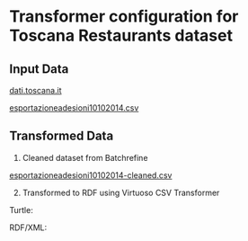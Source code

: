 # Transformer configuration for Toscana Restaurants dataset

## Input Data

[dati.toscana.it](http://dati.toscana.it/dataset/rt-vetrinatoscana/resource/80020491-6b17-4e1b-94be-bd8d1a41f62a)

[esportazioneadesioni10102014.csv](http://dati.toscana.it/dataset/75d6183f-8b8d-4150-a1f0-f69eb984c238/resource/80020491-6b17-4e1b-94be-bd8d1a41f62a/download/esportazioneadesioni10102014.csv)


## Transformed Data

1. Cleaned dataset from Batchrefine

[esportazioneadesioni10102014-cleaned.csv](esportazioneadesioni10102014-cleaned.csv)


2. Transformed to RDF using Virtuoso CSV Transformer

Turtle:

RDF/XML: 
